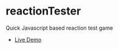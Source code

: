 # reactionTester
Quick Javascript based reaction test game

 - [Live Demo](https://codepen.io/rforcier2/pen/geNEdd)
